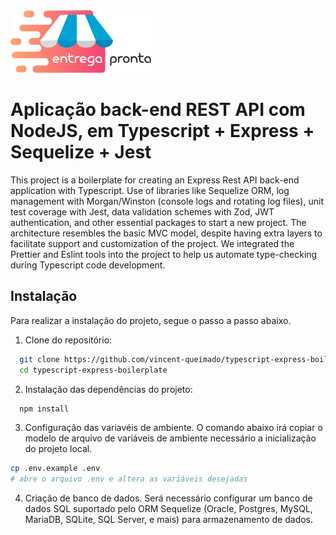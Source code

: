 <img src="https://github.com/vincent-queimado/boilerplate-api/blob/main/public/assets/images/logo.png?raw=true" alt="Logo" height="100px"/>

# Aplicação back-end REST API com NodeJS, em Typescript + Express + Sequelize + Jest

This project is a boilerplate for creating an Express Rest API back-end application with Typescript.
Use of libraries like Sequelize ORM, log management with Morgan/Winston (console logs and rotating log files), unit test coverage with Jest, data validation schemes with Zod, JWT authentication, and other essential packages to start a new project.
The architecture resembles the basic MVC model, despite having extra layers to facilitate support and customization of the project. We integrated the Prettier and Eslint tools into the project to help us automate type-checking during Typescript code development.

## Instalação

Para realizar a instalação do projeto, segue o passo a passo abaixo.

1. Clone do repositório:

```bash
  git clone https://github.com/vincent-queimado/typescript-express-boilerplate.git
  cd typescript-express-boilerplate
```

2. Instalação das dependências do projeto:

```bash
  npm install
```

3. Configuração das variavéis de ambiente. O comando abaixo irá copiar o modelo de arquivo de variáveis de ambiente necessário a inicialização do projeto local.

```bash
cp .env.example .env
# abre o arquivo .env e altera as variáveis desejadas
```

4. Criação de banco de dados. Será necessário configurar um banco de dados SQL suportado pelo ORM Sequelize (Oracle, Postgres, MySQL, MariaDB, SQLite, SQL Server, e mais) para armazenamento de dados.
